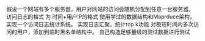 假设一个网站有多个服务器，用户对网站的访问会随机分配到任意一台服务器。
访问日志的格式 为 时间+用户IP的格式
使用学过的数据结构和Maprduce架构，实现一个访问日志统计系统。
实现日志汇聚，统计top k功能
对极短时间内多次访问的用户，添加到临时黑名单结构中。
自己构造足够量级的测试数据进行测试
